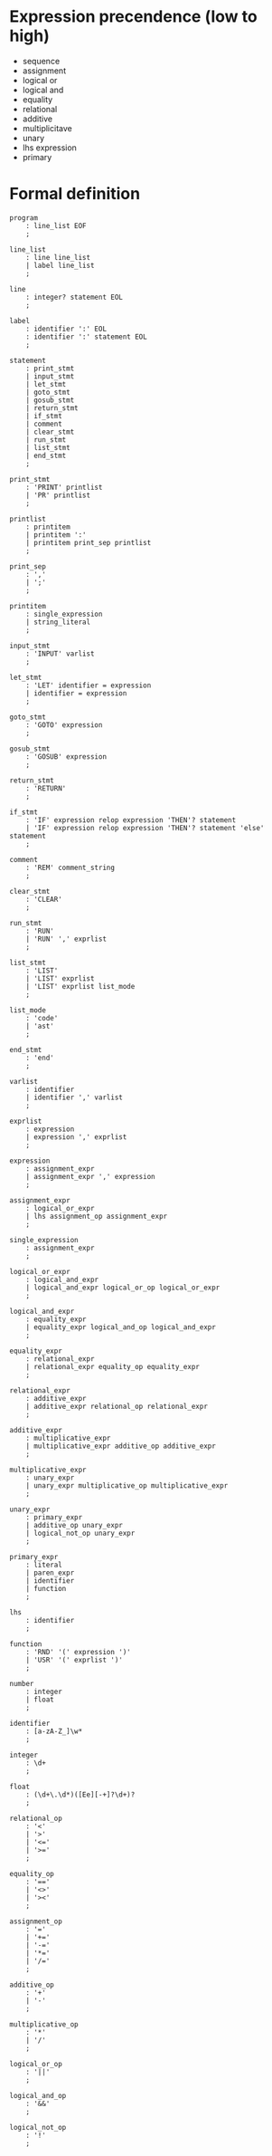 # Expression precendence (low to high)
- sequence
- assignment
- logical or
- logical and
- equality
- relational
- additive
- multiplicitave
- unary
- lhs expression
- primary

# Formal definition
    program
        : line_list EOF
        ;

    line_list
        : line line_list
        | label line_list
        ;

    line
        : integer? statement EOL
        ;

    label
        : identifier ':' EOL
        : identifier ':' statement EOL
        ;

    statement 
        : print_stmt
        | input_stmt
        | let_stmt
        | goto_stmt
        | gosub_stmt
        | return_stmt
        | if_stmt
        | comment
        | clear_stmt
        | run_stmt
        | list_stmt
        | end_stmt
        ;

    print_stmt
        : 'PRINT' printlist
        | 'PR' printlist
        ;

    printlist
        : printitem
        | printitem ':'
        | printitem print_sep printlist
        ;

    print_sep 
        : ','
        | ';'
        ;

    printitem 
        : single_expression
        | string_literal
        ;

    input_stmt
        : 'INPUT' varlist
        ;

    let_stmt
        : 'LET' identifier = expression
        | identifier = expression
        ;

    goto_stmt
        : 'GOTO' expression
        ;

    gosub_stmt
        : 'GOSUB' expression
        ;

    return_stmt
        : 'RETURN'
        ;

    if_stmt
        : 'IF' expression relop expression 'THEN'? statement
        | 'IF' expression relop expression 'THEN'? statement 'else' statement
        ;

    comment
        : 'REM' comment_string
        ;

    clear_stmt
        : 'CLEAR'
        ;

    run_stmt
        : 'RUN'
        | 'RUN' ',' exprlist
        ;
    
    list_stmt
        : 'LIST'
        | 'LIST' exprlist
        | 'LIST' exprlist list_mode
        ;

    list_mode
        : 'code'
        | 'ast'
        ;

    end_stmt
        : 'end'
        ;
    
    varlist 
        : identifier
        | identifier ',' varlist
        ;

    exprlist 
        : expression
        | expression ',' exprlist
        ;

    expression 
        : assignment_expr
        | assignment_expr ',' expression
        ;

    assignment_expr
        : logical_or_expr
        | lhs assignment_op assignment_expr
        ;

    single_expression
        : assignment_expr
        ;

    logical_or_expr
        : logical_and_expr
        | logical_and_expr logical_or_op logical_or_expr
        ;

    logical_and_expr
        : equality_expr
        | equality_expr logical_and_op logical_and_expr
        ;

    equality_expr
        : relational_expr
        | relational_expr equality_op equality_expr
        ;

    relational_expr
        : additive_expr
        | additive_expr relational_op relational_expr
        ;

    additive_expr
        : multiplicative_expr
        | multiplicative_expr additive_op additive_expr
        ;

    multiplicative_expr
        : unary_expr
        | unary_expr multiplicative_op multiplicative_expr
        ;

    unary_expr
        : primary_expr
        | additive_op unary_expr
        | logical_not_op unary_expr
        ;

    primary_expr
        : literal
        | paren_expr
        | identifier
        | function
        ;

    lhs
        : identifier
        ;

    function 
        : 'RND' '(' expression ')'
        | 'USR' '(' exprlist ')'
        ;

    number
        : integer
        | float
        ;

    identifier
        : [a-zA-Z_]\w*
        ;
    
    integer
        : \d+
        ;

    float
        : (\d+\.\d*)([Ee][-+]?\d+)?
        ;

    relational_op 
        : '<'
        | '>'
        | '<='
        | '>='
        ;

    equality_op
        : '=='
        | '<>'
        | '><'
        ;

    assignment_op
        : '='
        | '+='
        | '-='
        | '*='
        | '/='
        ;

    additive_op
        : '+'
        | '-'
        ;

    multiplicative_op
        : '*'
        | '/'
        ;

    logical_or_op
        : '||'
        ;
    
    logical_and_op
        : '&&'
        ;
    
    logical_not_op
        : '!'
        ;
    